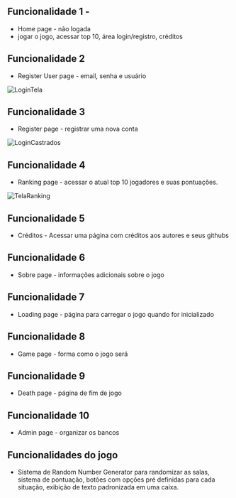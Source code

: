 ## Funcionalidade 1 - 
- Home page - não logada 
- jogar o jogo, acessar top 10, área login/registro, créditos

  
  
## Funcionalidade 2 
- Register User page - email, senha e usuário

![LoginTela](https://github.com/Gioh-Workplace/RPG/assets/56047994/f6a76c88-d229-4413-86b9-fd900aacb6c1)


## Funcionalidade 3
- Register page - registrar uma nova conta

 ![LoginCastrados](https://github.com/Gioh-Workplace/RPG/assets/56047994/32100a9f-53a8-4a82-9237-5a7733660b87) 
  
## Funcionalidade 4 
- Ranking page - acessar o atual top 10 jogadores e suas pontuações.

![TelaRanking](https://github.com/Gioh-Workplace/RPG/assets/56047994/411bcb94-bc09-47d8-90a0-48db84ac71e1)

## Funcionalidade 5
- Créditos - Acessar uma página com créditos aos autores e seus githubs
## Funcionalidade 6
- Sobre page - informações adicionais sobre o jogo
  
## Funcionalidade 7
- Loading page - página para carregar o jogo quando for inicializado
  
## Funcionalidade 8
- Game page - forma como o jogo será
  
## Funcionalidade 9 
- Death page - página de fim de jogo
  
## Funcionalidade 10 
- Admin page - organizar os bancos
  
## Funcionalidades do jogo
- Sistema de Random Number Generator para randomizar as salas, sistema de pontuação, botões com opções pré definidas para cada situação, exibição de texto padronizada em uma caixa.
